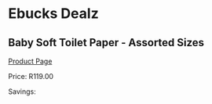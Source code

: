 
# Ebucks Dealz
## Baby Soft Toilet Paper - Assorted Sizes
[Product Page](https://www.ebucks.com/web/shop/productSelected.do?prodId=1085580624&catId=908607666)

Price: R119.00

Savings: 


	